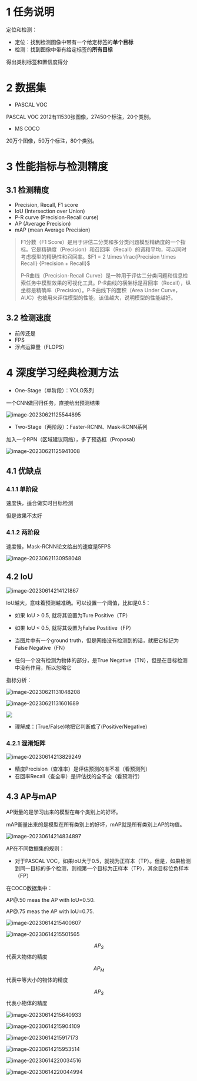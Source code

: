 # 1 任务说明

定位和检测：

- 定位：找到检测图像中带有一个给定标签的**单个目标**
- 检测：找到图像中带有给定标签的**所有目标**

得出类别标签和置信度得分



# 2 数据集

- PASCAL VOC

PASCAL VOC 2012有11530张图像，27450个标注，20个类别。

 

- MS COCO

20万个图像，50万个标注，80个类别。



# 3 性能指标与检测精度

## 3.1 检测精度

- Precision, Recall, F1 score
- IoU (Intersection over Union)
- P-R curve (Precision-Recall curse)
- AP (Average Precision)
- mAP (mean Average Precision)

>F1分数（F1 Score）是用于评估二分类和多分类问题模型精确度的一个指标。它是精确度（Precision）和召回率（Recall）的调和平均，可以同时考虑模型的精确性和召回率。$F1 = 2 \times \frac{Precision \times Recall} {Precision + Recall}$
>
>P-R曲线（Precision-Recall Curve）是一种用于评估二分类问题和信息检索任务中模型效果的可视化工具。P-R曲线的横坐标是召回率（Recall），纵坐标是精确率（Precision）。P-R曲线下的面积（Area Under Curve，AUC）也被用来评估模型的性能，该值越大，说明模型的性能越好。



## 3.2 检测速度

- 前传还是
- FPS
- 浮点运算量（FLOPS）



# 4 深度学习经典检测方法

- One-Stage（单阶段）：YOLO系列

一个CNN做回归任务，直接给出预测结果

![image-20230621125544895](../.assets/image-20230621125544895.png)



- Two-Stage（两阶段）：Faster-RCNN、Mask-RCNN系列

加入一个RPN（区域建议网络），多了预选框（Proposal）

![image-20230621125941008](../.assets/image-20230621125941008.png)

## 4.1 优缺点

### 4.1.1 单阶段

速度快，适合做实时目标检测

但是效果不太好



### 4.1.2 两阶段

速度慢，Mask-RCNN论文给出的速度是5FPS

![image-20230621130958048](../.assets/image-20230621130958048.png)



## 4.2 IoU

![image-20230614214121867](../.assets/image-20230614214121867.png)

IoU越大，意味着预测越准确。可以设置一个阈值，比如是0.5：

- 如果 IoU > 0.5, 就将其设置为Ture Positive（TP） 
- 如果 IoU < 0.5, 就将其设置为False Postitive（FP）

- 当图片中有一个ground truth，但是网络没有检测到的话，就把它标记为False Negative（FN）

- 任何一个没有检测为物体的部分，是True Negative（TN），但是在目标检测中没有作用，所以忽略它



指标分析：

![image-20230621131048208](../.assets/image-20230621131048208.png)



![image-20230621131601689](../.assets/image-20230621131601689.png)



![](../.assets/Precisionrecall.svg)

- 理解成：(True/False)地把它判断成了(Positive/Negative)



### 4.2.1 混淆矩阵

![image-20230614213829249](../.assets/image-20230614213829249.png)

- 精度Precision（查准率）是评估预测的准不准（看预测列）
- 召回率Recall（查全率）是评估找的全不全（看预测行）



## 4.3 AP与mAP

AP衡量的是学习出来的模型在每个类别上的好坏。

mAP衡量出来的是模型在所有类别上的好坏，mAP就是所有类别上AP的均值。



![image-20230614214834897](../.assets/image-20230614214834897.png)



AP在不同数据集的规则：

- 对于PASCAL VOC，如果IoU大于0.5，就视为正样本（TP）。但是，如果检测到同一目标的多个检测，则视第一个目标为正样本（TP），其余目标位负样本（FP）

在COCO数据集中：

AP@.50 meas the AP with IoU=0.50.

AP@.75 meas the AP with IoU=0.75.



![image-20230614215400607](../.assets/image-20230614215400607.png)



![image-20230614215501565](../.assets/image-20230614215501565.png)



$$AP_S$$代表大物体的精度 

$$AP_M$$代表中等大小的物体的精度

$$AP_{S}$$代表小物体的精度 

![image-20230614215640933](../.assets/image-20230614215640933.png)



![image-20230614215904109](../.assets/image-20230614215904109.png)



![image-20230614215917173](../.assets/image-20230614215917173.png)



![image-20230614215953514](../.assets/image-20230614215953514.png)



![image-20230614220034516](../.assets/image-20230614220034516.png)



![image-20230614220044994](../.assets/image-20230614220044994.png)

